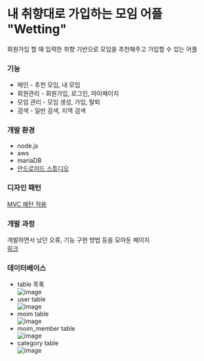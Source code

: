 # 내 취향대로 가입하는 모임 어플 "Wetting"   
회원가입 할 때 입력한 취향 기반으로 모임을 추천해주고 가입할 수 있는 어플
### 기능
+ 메인 - 추천 모임, 내 모임
+ 회원관리 - 회원가입, 로그인, 마이페이지
+ 모임 관리 - 모임 생성, 가입, 탈퇴
+ 검색 - 일반 검색, 지역 검색
### 개발 환경
+ node.js
+ aws
+ mariaDB
+ [안드로이드 스튜디오]()
### 디자인 패턴
[MVC 패턴 적용](https://respected-locket-886.notion.site/MVC-003176e95c724ac4a88e59821125bc52)
### 개발 과정   
개발하면서 났던 오류, 기능 구현 방법 등을 모아둔 페이지   
[링크](https://respected-locket-886.notion.site/ab9fc681b5f5485c89c50f6b990c8b41)
### 데이터베이스  
+ table 목록   
![image](https://user-images.githubusercontent.com/46561481/160273051-0513e434-ae12-4eb0-a0b8-a6c6756cae42.png)   
+ user table   
![image](https://user-images.githubusercontent.com/46561481/160273701-19e63c6c-6c7e-4571-b2d9-6b861b7e27fe.png)   
+ moim table   
![image](https://user-images.githubusercontent.com/46561481/160273741-c401af1f-20b9-40a2-a500-51d6d28c8975.png)   
+ moim_member table   
![image](https://user-images.githubusercontent.com/46561481/160273760-dd282cb8-e343-4e84-bcbd-54079ae5b64f.png)   
+ category table   
![image](https://user-images.githubusercontent.com/46561481/160273785-b0c4e895-bedf-4141-9dc3-bb8acb3fa74f.png)







